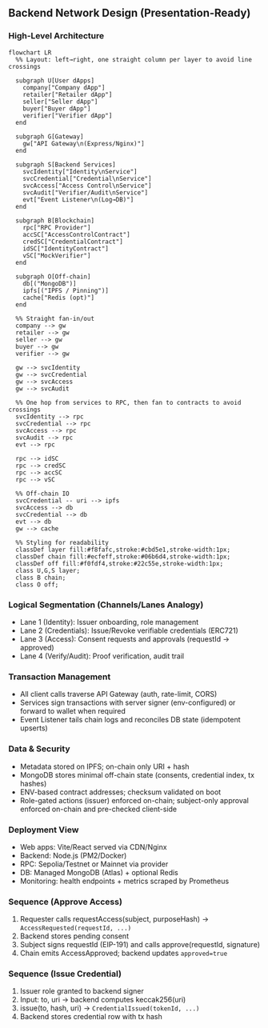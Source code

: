 ## Backend Network Design (Presentation-Ready)

### High-Level Architecture

```mermaid
flowchart LR
  %% Layout: left→right, one straight column per layer to avoid line crossings

  subgraph U[User dApps]
    company["Company dApp"]
    retailer["Retailer dApp"]
    seller["Seller dApp"]
    buyer["Buyer dApp"]
    verifier["Verifier dApp"]
  end

  subgraph G[Gateway]
    gw["API Gateway\n(Express/Nginx)"]
  end

  subgraph S[Backend Services]
    svcIdentity["Identity\nService"]
    svcCredential["Credential\nService"]
    svcAccess["Access Control\nService"]
    svcAudit["Verifier/Audit\nService"]
    evt["Event Listener\n(Log→DB)"]
  end

  subgraph B[Blockchain]
    rpc["RPC Provider"]
    accSC["AccessControlContract"]
    credSC["CredentialContract"]
    idSC["IdentityContract"]
    vSC["MockVerifier"]
  end

  subgraph O[Off-chain]
    db[("MongoDB")]
    ipfs[("IPFS / Pinning")] 
    cache["Redis (opt)"]
  end

  %% Straight fan-in/out
  company --> gw
  retailer --> gw
  seller --> gw
  buyer --> gw
  verifier --> gw

  gw --> svcIdentity
  gw --> svcCredential
  gw --> svcAccess
  gw --> svcAudit

  %% One hop from services to RPC, then fan to contracts to avoid crossings
  svcIdentity --> rpc
  svcCredential --> rpc
  svcAccess --> rpc
  svcAudit --> rpc
  evt --> rpc

  rpc --> idSC
  rpc --> credSC
  rpc --> accSC
  rpc --> vSC

  %% Off-chain IO
  svcCredential -- uri --> ipfs
  svcAccess --> db
  svcCredential --> db
  evt --> db
  gw --> cache

  %% Styling for readability
  classDef layer fill:#f8fafc,stroke:#cbd5e1,stroke-width:1px;
  classDef chain fill:#ecfeff,stroke:#06b6d4,stroke-width:1px;
  classDef off fill:#f0fdf4,stroke:#22c55e,stroke-width:1px;
  class U,G,S layer;
  class B chain;
  class O off;
```

### Logical Segmentation (Channels/Lanes Analogy)
- Lane 1 (Identity): Issuer onboarding, role management
- Lane 2 (Credentials): Issue/Revoke verifiable credentials (ERC721)
- Lane 3 (Access): Consent requests and approvals (requestId -> approved)
- Lane 4 (Verify/Audit): Proof verification, audit trail

### Transaction Management
- All client calls traverse API Gateway (auth, rate-limit, CORS)
- Services sign transactions with server signer (env-configured) or forward to wallet when required
- Event Listener tails chain logs and reconciles DB state (idempotent upserts)

### Data & Security
- Metadata stored on IPFS; on-chain only URI + hash
- MongoDB stores minimal off-chain state (consents, credential index, tx hashes)
- ENV-based contract addresses; checksum validated on boot
- Role-gated actions (issuer) enforced on-chain; subject-only approval enforced on-chain and pre-checked client-side

### Deployment View
- Web apps: Vite/React served via CDN/Nginx
- Backend: Node.js (PM2/Docker)
- RPC: Sepolia/Testnet or Mainnet via provider
- DB: Managed MongoDB (Atlas) + optional Redis
- Monitoring: health endpoints + metrics scraped by Prometheus

### Sequence (Approve Access)
1) Requester calls requestAccess(subject, purposeHash) → `AccessRequested(requestId, ...)`
2) Backend stores pending consent
3) Subject signs requestId (EIP-191) and calls approve(requestId, signature)
4) Chain emits AccessApproved; backend updates `approved=true`

### Sequence (Issue Credential)
1) Issuer role granted to backend signer
2) Input: to, uri → backend computes keccak256(uri)
3) issue(to, hash, uri) → `CredentialIssued(tokenId, ...)`
4) Backend stores credential row with tx hash


